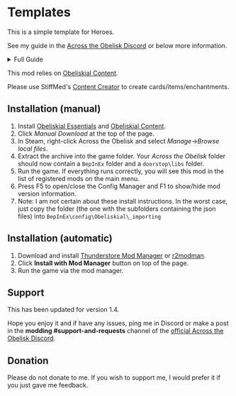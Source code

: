 # Templates

This is a simple template for Heroes.

See my guide in the [Across the Obelisk Discord](https://discord.gg/across-the-obelisk-679706811108163701) or below more information.

<details>
	<summary> Full Guide</summary>

# How to Create a Custom Hero

Hi everyone, with the release of a couple new heroes, I thought it would be a good idea to teach everyone how to do it themselves. If I am missing out on anything in the guide or anything is unclear, let me know.

Before I begin, the big difficulty with creating heroes is creating their levels 1, 3, and 5 traits (which I will just call Traits from now on, I will refer to the level 2 and level 4 upgrades as Enchantments). These Traits need to be coded in C# and are essentially arbitrary code execution. So they can do practically anything you want. Because of this, I would recommend designing the Traits and then pinging me to actually do the coding for you :) 

Now for the actual guide (adapted and updated from: https://code.secretsisters.gay/AtO_How_To):


## Guide 

For those of you who want more control over how you create your hero (or don’t want me to do as much work), here is a more in-depth guide. This mainly consists of json files that will be directly loaded by Obeliskial Content/Essentials into the game.

To simplify this process, I created a [template](<URL>) of all the files necessary to create a hero.

For your convenience, all of the fields which are mandatory/highly recommended for you to fill out have a field have been replaced by a description inside <>s.

For instance, if your character is named **Ursur**, then `<charactername>` should be replaced by `ursur` while `<CharacterName>` would be replaced with `Ursur`. Hopefully it is intuitive. If you need help, just ping me.

Additionally, I highly recommend

## Step 1: - Setup
Manually Download the [**Hero Template**](<URL_HERE>) from Thunderstore. This is a zip that contains the following `BepInEx\config\Obeliskial_importing` folders:

#### The folders:   
1. audio 
2. card 
3. cardback
4. gameObject
5. pack
6. skin
7. sprite
8. subclass
9. trait

#### Plugins
There is also an empty `BepInEx\plugins` folder. This is where you will place the `.dll` that includes the traits/some bonus code. I will send this `.dll` file to you. If you have C# experience, you can create your own traits using the following [**Template**](https://github.com/stiffmeds/TraitMod)

## Step 2: Creating your subclass

The most important file in the template is the one found in the `subclass` folder. This pretty much contains all of the information needed for your Hero. Everything else is just refining and filling out the remainder.

These are the following properties you will need to add/change for your Hero:

 - **ActionSound:** Skip this one, it isn’t used
 - **AutoUnlock**: Sets whether your hero is unlocked by default or needs to be unlocked via quest. Just leave this one as true
 - **Cards:** An array showing the 15 cards that the subclass starts with. There can be a **maximum** of 7 *unique* cards. By convention, at least one of these should be a unique/starter card.  - **ChallengePack[0-6]:** These are the packs offered in Obelisk Challenge. Pack0 is your starter pack, and packs 1-6 are the six remaining packs. See the Packs section for more info.
 - **CharacterDescription:** A short history of the character (approximately 2 paragraphs). Appears when the character is selected in the Hero Selection screen.
 - **CharacterDescriptionStrength:** A one-line description of the character’s strengths.
 - **CharacterName:** The character’s name.
 - **Energy:** The character’s starting energy. (This is 1 for every hero unless you specifically want to change that)
 - **EnergyTurn:** The amount of energy the character gains each turn. (This is 3 for every hero unless you specifically want to change that)
 - **Female:** Set to *true* if the character should use female action sounds on cards where available (e.g. Battle Cry makes a different noise when Bree plays it than when Magnus plays it).
 - **FluffOffsetX:** Horizontal offset for fluff text on played cards - pretty much ignore this one
 - **FluffOffsetY:** Vertical offset for fluff text on played cards - pretty much ignore this one
 - **HeroClass:** The character’s class. (i.e. Warrior, Scout, Mage, Healer)
 - **HeroClassSecondary:** Secondary class for dual-class heroes, or “None” if they have only one class.
 - **HitSound:** Sound made when the character takes damage.
 - **HP:** Base max HP.
 - **ID:** The name of your subclass. I would keep it the same as your file name. Lowercase only, no spaces. **Must** be the same as the SubclassName
 - **Item:** The ID for their unique item
 - **MaxHP:** An array of numbers corresponding to the increase in max HP per level.
 - **OrderInList:** The order that this character appears within its class. Slots 1-4 (corresponding to values 0-3 in this property) are used for vanilla classes. Choosing a value of 0-3 will replace a vanilla hero. Choosing 4 or 5 will put them into the corresponding “modded” hero slot. Numbers ≥6 will not work (for now)
 - **Resist[DamageType]:** Base resistances in %.
 - **Speed:** Base speed.
 - **SpriteBorderLocked:** The filename for the image shown on the Hero Selection screen when the character has not yet been unlocked. 
 Do not include the `.png` file extension in the name! I.e if your sprite is named *mySpriteBorderLocked.png*, enter *mySpriteBorderLocked*.
 - **Sticker[Type]:** The filename for the character’s stickers (used with the “target” and “heal” emotes). 
 Do not include the `.png` file extension!
 - **StickerOffsetX:** Horizontal offset for stickers.
 - **SubclassName:** The name of the character’s class (e.g. Mercenary, Cleric, Elementalist), shown on the Hero Selection screen when they are selected. **Must** be the same as the ID (but can be capitalized)
 - **Trait[s]:** The ID for the character’s traits and enchantments. 0 is the innate, 1 is level 2, 2 is level 3 and so forth. A is left hand side, B is right hand side.

## Step 3: Visuals

### Sprite

Into this folder load your custom images as `.png` files. Thats pretty much it.
These are the following sprites you will need:
 - 1 sprite for each card/enchantment - these must be 256 × 256 px pngs
 - 1 sprite for each cardback - these must be 172 × 256 px pngs
 - The following skin sprites:
•	SpritePortrait: a 110 × 172 px png. This is used at the top of the screen during combat.
* SpritePortraitGrande: a 140 × 219 png. This is used in the map screen/on the side in town.
* SpriteSilueta: a 172 × 112 png. This is used during hero selection.
* SpriteSiluetaGrande: a 512 × 512 png. This is used during reward screens.

As well as any optional skin sprites


#### Skin json

This represents the texture/images used for your skin

#### Game json

This is the actual model used by your skin.
Json Properties: 
 - **BaseGameObjectID:** the ID of the vanilla GameObject that you are making a new version of. 
 A list of hero skin GameObjects can be found in the [DataText Reference](https://docs.google.com/spreadsheets/d/1CokEi8RY33KTwKccprNvr4nnRk2y-HQGUZC_YB9exzo/edit#gid=789548583) *SkinData* tab in the *SkinGO* column. 
 A list of enemy GameObjects can be found in the [DataText Reference](https://docs.google.com/spreadsheets/d/1CokEi8RY33KTwKccprNvr4nnRk2y-HQGUZC_YB9exzo/edit#gid=789548583) _NPCData * tab in the  *GameObjectAnimated* column.
 - **NewGameObjectID:** a unique identifier for your new GameObject. Lowercase only, no spaces. This will be used as the SkinGO in the Skin json
 - **SpriteToUse:** the filename for the Skin sprite. Unless you are changing the skin itself, just leave this blank. If you want to change the skin, see the [How To](https://code.secretsisters.gay/AtO_How_To) guide on that or ping me.
 **Do not** include the `.png` file extension! 
 If left blank, the sprite will not be replaced (i.e. the GameObject will look the same as the original).
 - **ScaleX:** multiplier for the width of the GameObject (e.g. making this 0.5 would make the character model half as wide).
 - **ScaleY:** multiplier for the height of the GameObject (e.g. making this 2 would make the character model twice as tall).
 - **Flip:** if set to true, flips the character model from left to right (or vice versa). 
 By default, heroes face right and enemies face left, so if you want to use an enemy as a hero skin you need to flip them around to face the right (as you can see in the example file).

### Cardback

To upload a cardback you need to do two things. 
1. Create a 256x256 png of the cardback. This file should be uploaded to the sprites folder.
2. Create a cardback json for that png


-   Cardback json properties:
    -   **AdventureLevel:**  the Adventure Mode madness level that must be completed to unlock the cardback.
    -   **BaseCardback:**  set to true if this is the default cardback for the given class (i.e. for Warriors/Healers etc)
    -   **CardbackID:**  a unique identifier for your cardback. Lowercase only, no spaces.
    -   **CardbackName:**  the name of the cardback, displayed in the cardback selection screen.
    -   **CardbackOrder:**  the order in which this cardback appears in the cardback selection screen.
    -   **CardbackSprite:**  the filename for the cardback sprite that you created in the previous step.  
        Do not include the  `.png`  file extension!
    -   **CardbackSubclass:**  the ID of the class that the skin is for; leave blank to make this cardback available to all classes. (e.g. mercenary for Magnus)
    -   **Locked:**  set to false to have the cardback unlocked by default.
    -   **ObeliskLevel:**  the Obelisk Challenge madness level that must be completed to unlock the cardback.
    -   **RankLevel:**  the subclass rank required to unlock this class. Vanilla AtO unlocks new cardbacks at ranks 8, 24 and 40.
    -   **ShowIfLocked:**  set to false to hide the cardback from the cardback selection screen if it hasn’t been unlocked.
    -   **Sku:**  ID of the DLC required to unlock this skin - only use if you want your cardback to be specific to a DLC
    -   **SteamStat:**  leave this one blank

Make sure that the filename matches **CardbackID**

### Pack

This folder should contain json files for any new Obelisk Challenge Packs that the character would use.

There are two types of packs. Starter packs and Choice packs. Starter packs include the first few base cards that a character starts with, while choice pacts represent the other packs that the cards will be drawn from during the selection process. 

You will typically want at least 1 custom Starter pack. (Otherwise the character cannot play in OC)

 -   _Starter_  Packs
    -   Properties:
        -   **Card0**  through  **Card4:**  IDs for the five cards that the hero will always start with.
        -   **PackClass:**  Warrior/Scout/Mage/Healer. For dual-class characters, use the primary class.
        -   **PackID:**  unique identifier for this card pack; lowercase only, no spaces. Ideally the character’s name.
        -   **PackName:**  Character’s name.
        -   **RequiredClass:**  ID for the character’s subclass (e.g. mercenary for Magnus).
        -   Leave the  **Card5**,  **CardSpecial0**,  **CardSpecial1**  and  **PerkList**  properties blank.
    -   Make sure the filename matches the  _ID_.
-  Choice Packs
    -   Properties:
        -   **Card0**  through  **Card5:**  IDs for the base versions of six cards that chosen in each OC pack.
        -   **CardSpecial0**  and  **CardSpecial1:**  IDs for the base versions of two cards that are given as choices in the final/“special” card selection. 
        -   **PackClass:**  Warrior/Scout/Mage/Healer. For dual-class characters, use the primary class.
        -   **PackID:**  unique identifier for this card pack; lowercase only, no spaces.
        -   **PackName:**  Name of the pack, shown on the pack selection screen.
        -   **PerkList:**  Skip this. It isn’t used.
        -   **RequiredClass:**  Leave Blank.
    -   Make sure the filename matches the  _ID_.

## Step 4: Cards

I highly recommend using StiffMed’s [**Custom Content Creator**](https://code.secretsisters.gay/AtO_Custom) to make your cards

After that, make sure to load all 4 versions of the card (white/base, blue/a, yellow/b, and corrupt/rare) to the cards folder.
Make sure all the appropriate sprites are in the sprites folder and all appropriate sound files are in the audio folder.


## Step 5: Traits

There are two different types of traits
1. Enchantment or Card Traits - These are your level 2 and 4 traits. My convention they give you an enchantment, though they can be set to give you or all heroes any card. They must give a card of some sort and should not have additional effects.
2. Effect traits (or just Traits) - These traits are essentially arbitrary code execution. You can do anything that is within your coding ability with them. There are a bunch of pre-made/simple effects that they can have, but it is usually easiest to just let me handle the creation of these, so all I really need is a description. If you are interested in creating your own Traits, let me know and I can walk you through how to do it. 


### Enchantment/Card Traits

Enchantment traits (Level 2 and 4) need two things. 
1. A set of 3 cards (easiest if made using the [**Custom Content Creator**](https://code.secretsisters.gay/AtO_Custom)) 
2. The appropriate json file.

This json file needs to only have 4 properties filled out:

* ID: Unique identifier for your trait. Lowercase only, no spaces.
* TraitName: The name of the trait. Appears on the level up screen and when the trait is activated.
* TraitCard: The ID of the card to be given to this hero only when this trait is selected.
* TraitCardForAllHeroes: The ID of the card to be given to all heroes when this trait is selected.

Leave the rest of the properties in their default value.
Make sure that the **ID** matches both the filename and the appropriate **TraitID** found in the subclass json.
 

### Traits

These effect traits or just Traits will need to be coded in C# (which I will happily do for you). However, to make my life easier, I would recommend that you create an appropriate json for the Trait. I really only need you to fill out three properties for this (ignore the rest), I will fill them out as needed.

* ID: Unique identifier for your trait. Lowercase only, no spaces.
* TraitName: The name of the trait. Appears on the level up screen and when the trait is activated.
* Description: A short description of the trait; appears on the level up screen.

If you want this trait to also add a card (Like Nezgleckt’s level 5 for instance), you can specify the following properties 
* TraitCard: The ID of the card to be given to this hero only when this trait is selected.
* TraitCardForAllHeroes: The ID of the card to be given to all heroes when this trait is selected.

Make sure that the **ID** matches both the filename and the appropriate **TraitID** found in the subclass json.


## Packaging your mod

If you want me to upload and maintain your Hero, just let me know, I am more than happy to do that.

However, if you want to upload the mod yourself, then in order to upload your mod to Thunderstore, it needs a few extra files (also included in the template).

These are:
- manifest.json - a json file that is mostly used by thunderstore to display the name, description, version, and dependencies for the mod.
- README.md - a markdown file that is displayed in thunderstore when someone clicks on your mod
- CHANGELOG.md - a markdown file that is displayed in thunderstore under the Changelog tab. Pretty much just details the different versions/what you change when you upload a new version
- icon.png - a 256x256 png that will be the display image of your mod

If you have any difficulty with any steps of the process, feel free to message me and I will do my best to help!

## In the future:

In the near future, my goal is to create a website that allows you to streamline this process. That will take a bit of work and probably take a good deal of time. As a half-way point, I was thinking of uploading a spreadsheet that would have most of the information available, and you could just copy down what you want there. I would then be able to use that info to create a hero for you. Note that this is significantly more labor intensive for me than the previous method, so I will prioritize creating traits/heroes that were mostly created by others.

To create this hero, all you have to do is make a **copy** of this [**spreadsheet**](<URL_HERE>), (spreadsheet is still in the works right now) and fill out all of the appropriate fields. I gave some examples of what your responses should look like, and hovering over any of the categories will give you an explanation. These responses will then by copied by me into the relevant places and I will use your Trait designs to create the rest of the hero. Nice and straight-forward.

I highly recommend that you create your own Enchantments and Starting Card/Item using StiffMed’s [**Custom Content Creator**](https://code.secretsisters.gay/AtO_Custom). Just choose a similar-ish enchantment or card/item and then work based off the options given there.



</details>

This mod relies on [Obeliskial Content](https://across-the-obelisk.thunderstore.io/package/meds/Obeliskial_Content/).

Please use StiffMed's [Content Creator](https://code.secretsisters.gay/AtO_Custom) to create cards/items/enchantments.


## Installation (manual)

1. Install [Obeliskial Essentials](https://across-the-obelisk.thunderstore.io/package/meds/Obeliskial_Essentials/) and [Obeliskial Content](https://across-the-obelisk.thunderstore.io/package/meds/Obeliskial_Content/).
2. Click _Manual Download_ at the top of the page.
3. In Steam, right-click Across the Obelisk and select _Manage_->_Browse local files_.
4. Extract the archive into the game folder. Your _Across the Obelisk_ folder should now contain a `BepInEx` folder and a `doorstop\libs` folder.
5. Run the game. If everything runs correctly, you will see this mod in the list of registered mods on the main menu.
6. Press F5 to open/close the Config Manager and F1 to show/hide mod version information.
7. Note: I am not certain about these install instructions. In the worst case, just copy the <CharacterName> folder (the one with the subfolders containing the json files) into `BepInEx\config\Obeliskial\_importing`

## Installation (automatic)

1. Download and install [Thunderstore Mod Manager](https://www.overwolf.com/app/Thunderstore-Thunderstore_Mod_Manager) or [r2modman](https://across-the-obelisk.thunderstore.io/package/ebkr/r2modman/).
2. Click **Install with Mod Manager** button on top of the page.
3. Run the game via the mod manager.

## Support

This has been updated for version 1.4.

Hope you enjoy it and if have any issues, ping me in Discord or make a post in the **modding #support-and-requests** channel of the [official Across the Obelisk Discord](https://discord.gg/across-the-obelisk-679706811108163701).

## Donation

Please do not donate to me. If you wish to support me, I would prefer it if you just gave me feedback. 